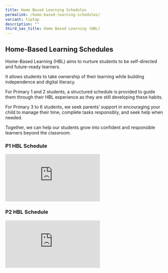 ```yaml
---
title: Home Based Learning Schedules
permalink: /home-based-learning-schedules/
variant: tiptap
description: ""
third_nav_title: Home Based Learning (HBL)
---
```

<h2>Home-Based Learning Schedules</h2>
<p>Home-Based Learning (HBL) aims to nurture students to be self-directed
and future-ready learners.</p>
<p>It allows students to take ownership of their learning while building
independence and digital literacy.</p>
<p>For Primary 1 and 2 students, a structured schedule is provided to guide
them through their HBL experience as they are still developing these habits.</p>
<p>For Primary 3 to 6 students, we seek parents’ support in encouraging your
child to manage their time, complete tasks responsibly, and seek help when
needed.</p>
<p>Together, we can help our students grow into confident and responsible
learners beyond the classroom.</p>
<h3>P1 HBL Schedule</h3>
<div class="iframe-wrapper">
<iframe allowfullscreen="true" frameborder="0" src="https://docs.google.com/spreadsheets/d/e/2PACX-1vQ1P5rBBnw_vUMDGr6isBkgTKhtr8a2l6Td_3beXpwUWAZIwaWNg2ix8HxblfRK_qebcbPFdLJdTBw1/pubhtml?widget=true&amp;headers=false"></iframe>
</div>
<h3>P2 HBL Schedule</h3>
<div class="iframe-wrapper">
<iframe allowfullscreen="true" frameborder="0" src="https://docs.google.com/spreadsheets/d/e/2PACX-1vSoMbqQRZ9GCUH7w6_GGhr_1aM5SBTl6MGo5f1zzaO2rBrqa0SGdEZIO0KEFPpjnNCyKESDNfYN4r9S/pubhtml?widget=true&amp;headers=false"></iframe>
</div>
<p></p>